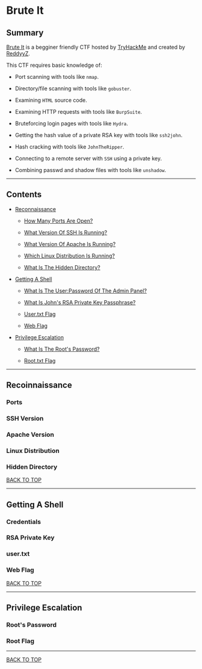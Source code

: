 # Brute It

## Summary

[Brute It](https://tryhackme.com/room/bruteit "Brute It CTF on TryHackMe") is a begginer friendly CTF hosted by [TryHackMe](https://tryhackme.com/ "TryHackMe Official Website") and created by [ReddyyZ](https://tryhackme.com/p/ReddyyZ "ReddyyZ Profile On TryHackMe").

This CTF requires basic knowledge of:

* Port scanning with tools like ```nmap```.

* Directory/file scanning with tools like ```gobuster```.

* Examining ```HTML``` source code.

* Examining HTTP requests with tools like ```BurpSuite```.

* Bruteforcing login pages with tools like ```Hydra```.

* Getting the hash value of a private RSA key with tools like ```ssh2john```.

* Hash cracking with tools like ```JohnTheRipper```.

* Connecting to a remote server with ```SSH``` using a private key.

* Combining passwd and shadow files with tools like ```unshadow```.

---

## Contents

* [Reconnaissance](#recoinnaissance "Jump To Recoinnassance")

    * [How Many Ports Are Open?](#ports "Jump To Ports")

    * [What Version Of SSH Is Running?](#ssh-version "Jump To SSH Version")

    * [What Version Of Apache Is Running?](#apache-version "Jump To Apache Version")

    * [Which Linux Distribution Is Running?](#linux-distribution "Jump To Linnux Distribution")

    * [What Is The Hidden Directory?](#hidden-directory "Jump To Hidden Directory")

* [Getting A Shell](#getting-a-shell "Jump To Getting A Shell")

    * [What Is The User:Password Of The Admin Panel?](#credentials "Jump To Credentials")

    * [What Is John's RSA Private Key Passphrase?](#rsa-private-key "Jump To RSA Private Key")

    * [User.txt Flag](#usertxt "Jump To User.txt")

    * [Web Flag](#web-flag "Jump To Web Flag")

* [Privilege Escalation](#privilege-escalation "Jump To Privilege Escalation")

    * [What Is The Root's Password?](#roots-password "Jump To Root's Password")

    * [Root.txt Flag](#root-flag "Jump To Root Flag")

---

## Recoinnaissance

### Ports

### SSH Version

### Apache Version

### Linux Distribution

### Hidden Directory 

[BACK TO TOP](#brute-it "Jump To Top")

---

## Getting A Shell

### Credentials

### RSA Private Key

### user.txt

### Web Flag

[BACK TO TOP](#brute-it "Jump To Top")

---

## Privilege Escalation

### Root's Password

### Root Flag

---

[BACK TO TOP](#brute-it "Jump To Top")

